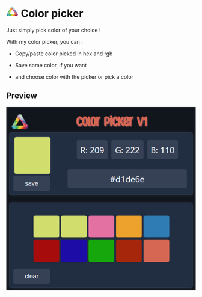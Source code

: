 # ![1676383092268](image/README/1676383092268.png) Color picker

Just simply pick color of your choice !

With my color picker, you can :

* Copy/paste color picked in hex and rgb
* Save some color, if you want

* and choose color with the picker or pick a color

## Preview

![1676383341549](image/README/1676383341549.png)
